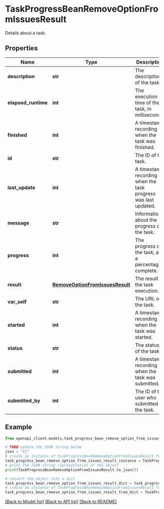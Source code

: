 # TaskProgressBeanRemoveOptionFromIssuesResult

Details about a task.

## Properties

Name | Type | Description | Notes
------------ | ------------- | ------------- | -------------
**description** | **str** | The description of the task. | [optional] 
**elapsed_runtime** | **int** | The execution time of the task, in milliseconds. | 
**finished** | **int** | A timestamp recording when the task was finished. | [optional] 
**id** | **str** | The ID of the task. | 
**last_update** | **int** | A timestamp recording when the task progress was last updated. | 
**message** | **str** | Information about the progress of the task. | [optional] 
**progress** | **int** | The progress of the task, as a percentage complete. | 
**result** | [**RemoveOptionFromIssuesResult**](RemoveOptionFromIssuesResult.md) | The result of the task execution. | [optional] 
**var_self** | **str** | The URL of the task. | 
**started** | **int** | A timestamp recording when the task was started. | [optional] 
**status** | **str** | The status of the task. | 
**submitted** | **int** | A timestamp recording when the task was submitted. | 
**submitted_by** | **int** | The ID of the user who submitted the task. | 

## Example

```python
from openapi_client.models.task_progress_bean_remove_option_from_issues_result import TaskProgressBeanRemoveOptionFromIssuesResult

# TODO update the JSON string below
json = "{}"
# create an instance of TaskProgressBeanRemoveOptionFromIssuesResult from a JSON string
task_progress_bean_remove_option_from_issues_result_instance = TaskProgressBeanRemoveOptionFromIssuesResult.from_json(json)
# print the JSON string representation of the object
print(TaskProgressBeanRemoveOptionFromIssuesResult.to_json())

# convert the object into a dict
task_progress_bean_remove_option_from_issues_result_dict = task_progress_bean_remove_option_from_issues_result_instance.to_dict()
# create an instance of TaskProgressBeanRemoveOptionFromIssuesResult from a dict
task_progress_bean_remove_option_from_issues_result_from_dict = TaskProgressBeanRemoveOptionFromIssuesResult.from_dict(task_progress_bean_remove_option_from_issues_result_dict)
```
[[Back to Model list]](../README.md#documentation-for-models) [[Back to API list]](../README.md#documentation-for-api-endpoints) [[Back to README]](../README.md)



